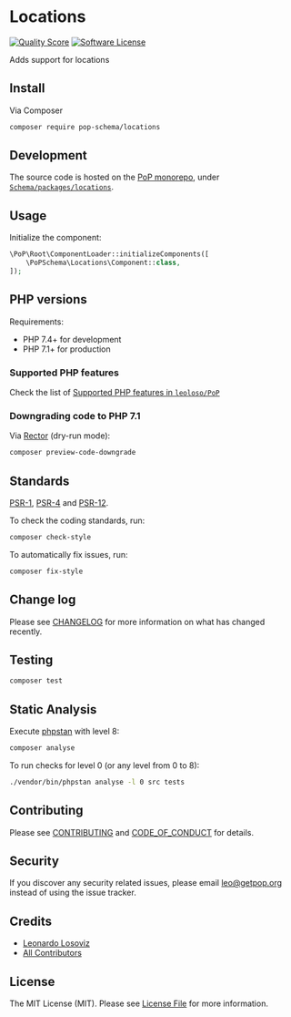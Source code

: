 # Locations

<!-- [![Build Status][ico-travis]][link-travis] -->
[![Quality Score][ico-code-quality]][link-code-quality]
[![Software License][ico-license]](LICENSE.md)

<!--
[![Latest Version on Packagist][ico-version]][link-packagist]
[![Coverage Status][ico-scrutinizer]][link-scrutinizer]
[![Total Downloads][ico-downloads]][link-downloads]
-->

Adds support for locations

## Install

Via Composer

``` bash
composer require pop-schema/locations
```

## Development

The source code is hosted on the [PoP monorepo](https://github.com/leoloso/PoP), under [`Schema/packages/locations`](https://github.com/leoloso/PoP/tree/master/layers/Schema/packages/locations).

## Usage

Initialize the component:

``` php
\PoP\Root\ComponentLoader::initializeComponents([
    \PoPSchema\Locations\Component::class,
]);
```

## PHP versions

Requirements:

- PHP 7.4+ for development
- PHP 7.1+ for production

### Supported PHP features

Check the list of [Supported PHP features in `leoloso/PoP`](https://github.com/leoloso/PoP/#supported-php-features)

### Downgrading code to PHP 7.1

Via [Rector](https://github.com/rectorphp/rector) (dry-run mode):

```bash
composer preview-code-downgrade
```

## Standards

[PSR-1](https://www.php-fig.org/psr/psr-1), [PSR-4](https://www.php-fig.org/psr/psr-4) and [PSR-12](https://www.php-fig.org/psr/psr-12).

To check the coding standards, run:

``` bash
composer check-style
```

To automatically fix issues, run:

``` bash
composer fix-style
```

## Change log

Please see [CHANGELOG](CHANGELOG.md) for more information on what has changed recently.

## Testing

``` bash
composer test
```

## Static Analysis

Execute [phpstan](https://github.com/phpstan/phpstan) with level 8:

``` bash
composer analyse
```

To run checks for level 0 (or any level from 0 to 8):

``` bash
./vendor/bin/phpstan analyse -l 0 src tests
```

## Contributing

Please see [CONTRIBUTING](CONTRIBUTING.md) and [CODE_OF_CONDUCT](CODE_OF_CONDUCT.md) for details.

## Security

If you discover any security related issues, please email leo@getpop.org instead of using the issue tracker.

## Credits

- [Leonardo Losoviz][link-author]
- [All Contributors][link-contributors]

## License

The MIT License (MIT). Please see [License File](LICENSE.md) for more information.

[ico-version]: https://img.shields.io/packagist/v/pop-schema/locations.svg?style=flat-square
[ico-license]: https://img.shields.io/badge/license-MIT-brightgreen.svg?style=flat-square
[ico-travis]: https://img.shields.io/travis/pop-schema/locations/master.svg?style=flat-square
[ico-scrutinizer]: https://img.shields.io/scrutinizer/coverage/g/pop-schema/locations.svg?style=flat-square
[ico-code-quality]: https://img.shields.io/scrutinizer/g/pop-schema/locations.svg?style=flat-square
[ico-downloads]: https://img.shields.io/packagist/dt/pop-schema/locations.svg?style=flat-square

[link-packagist]: https://packagist.org/packages/pop-schema/locations
[link-travis]: https://travis-ci.org/pop-schema/locations
[link-scrutinizer]: https://scrutinizer-ci.com/g/pop-schema/locations/code-structure
[link-code-quality]: https://scrutinizer-ci.com/g/pop-schema/locations
[link-downloads]: https://packagist.org/packages/pop-schema/locations
[link-author]: https://github.com/leoloso
[link-contributors]: ../../../../../../contributors
